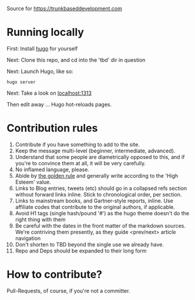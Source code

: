 Source for https://trunkbaseddevelopment.com

# Running locally

First: Install [hugo](https://gohugo.io/) for yourself

Next: Clone this repo, and cd into the 'tbd' dir in question

Next: Launch Hugo, like so:

```
hugo server
```

Next: Take a look on [localhost:1313](http://localhost:1313)

Then edit away ... Hugo hot-reloads pages.


# Contribution rules

1. Contribute if you have something to add to the site.
2. Keep the message multi-level (beginner, intermediate, advanced).
3. Understand that some people are diametrically opposed to this, and if you're to convince them at all, it will be very carefully.
4. No inflamed language, please.
5. Abide by [the golden rule](https://en.wikipedia.org/wiki/Golden_Rule) and generally write according to the 'High Esteem' value.
6. Links to Blog entries, tweets (etc) should go in a collapsed refs section without forward links inline. Stick to chronological order, per section.
7. Links to mainstream books, and Gartner-style reports, inline. Use affiliate codes that contribute to the original authors, if applicable.
8. Avoid H1 tags (single hash/pound '#') as the hugo theme doesn't do the right thing with them
9. Be careful with the dates in the front matter of the markdown sources. We're contriving them presently, as they guide <prev/next> article navigation
10. Don't shorten to TBD beyond the single use we already have.
11. Repo and Deps should be expanded to their long form

# How to contribute?

Pull-Requests, of course, if you're not a committer.
